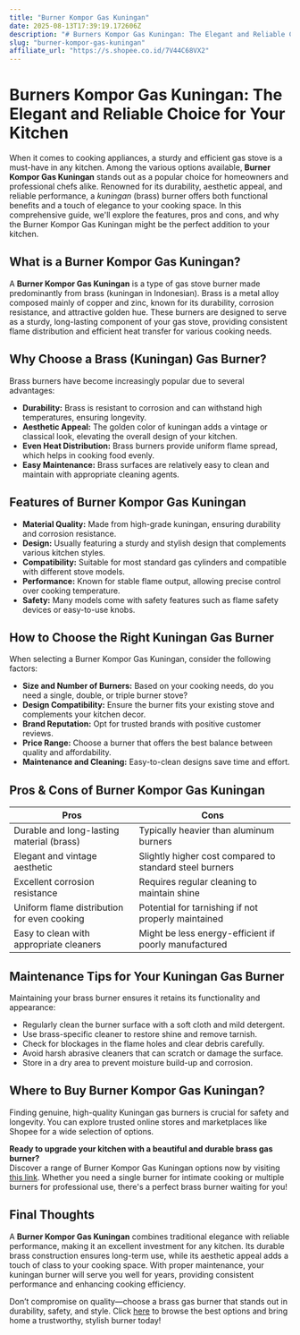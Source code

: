 ```yaml
---
title: "Burner Kompor Gas Kuningan"
date: 2025-08-13T17:39:19.172606Z
description: "# Burners Kompor Gas Kuningan: The Elegant and Reliable Choice for Your Kitchen..."
slug: "burner-kompor-gas-kuningan"
affiliate_url: "https://s.shopee.co.id/7V44C68VX2"
---
```

# Burners Kompor Gas Kuningan: The Elegant and Reliable Choice for Your Kitchen

When it comes to cooking appliances, a sturdy and efficient gas stove is a must-have in any kitchen. Among the various options available, **Burner Kompor Gas Kuningan** stands out as a popular choice for homeowners and professional chefs alike. Renowned for its durability, aesthetic appeal, and reliable performance, a *kuningan* (brass) burner offers both functional benefits and a touch of elegance to your cooking space. In this comprehensive guide, we'll explore the features, pros and cons, and why the Burner Kompor Gas Kuningan might be the perfect addition to your kitchen.

## What is a Burner Kompor Gas Kuningan?

A **Burner Kompor Gas Kuningan** is a type of gas stove burner made predominantly from brass (kuningan in Indonesian). Brass is a metal alloy composed mainly of copper and zinc, known for its durability, corrosion resistance, and attractive golden hue. These burners are designed to serve as a sturdy, long-lasting component of your gas stove, providing consistent flame distribution and efficient heat transfer for various cooking needs.

## Why Choose a Brass (Kuningan) Gas Burner?

Brass burners have become increasingly popular due to several advantages:
- **Durability:** Brass is resistant to corrosion and can withstand high temperatures, ensuring longevity.
- **Aesthetic Appeal:** The golden color of kuningan adds a vintage or classical look, elevating the overall design of your kitchen.
- **Even Heat Distribution:** Brass burners provide uniform flame spread, which helps in cooking food evenly.
- **Easy Maintenance:** Brass surfaces are relatively easy to clean and maintain with appropriate cleaning agents.

## Features of Burner Kompor Gas Kuningan

- **Material Quality:** Made from high-grade kuningan, ensuring durability and corrosion resistance.
- **Design:** Usually featuring a sturdy and stylish design that complements various kitchen styles.
- **Compatibility:** Suitable for most standard gas cylinders and compatible with different stove models.
- **Performance:** Known for stable flame output, allowing precise control over cooking temperature.
- **Safety:** Many models come with safety features such as flame safety devices or easy-to-use knobs.

## How to Choose the Right Kuningan Gas Burner

When selecting a Burner Kompor Gas Kuningan, consider the following factors:

- **Size and Number of Burners:** Based on your cooking needs, do you need a single, double, or triple burner stove?
- **Design Compatibility:** Ensure the burner fits your existing stove and complements your kitchen decor.
- **Brand Reputation:** Opt for trusted brands with positive customer reviews.
- **Price Range:** Choose a burner that offers the best balance between quality and affordability.
- **Maintenance and Cleaning:** Easy-to-clean designs save time and effort.

## Pros & Cons of Burner Kompor Gas Kuningan

| **Pros**                                              | **Cons**                                                    |
|--------------------------------------------------------|--------------------------------------------------------------|
| Durable and long-lasting material (brass)            | Typically heavier than aluminum burners                     |
| Elegant and vintage aesthetic                        | Slightly higher cost compared to standard steel burners    |
| Excellent corrosion resistance                         | Requires regular cleaning to maintain shine               |
| Uniform flame distribution for even cooking          | Potential for tarnishing if not properly maintained      |
| Easy to clean with appropriate cleaners               | Might be less energy-efficient if poorly manufactured     |

## Maintenance Tips for Your Kuningan Gas Burner

Maintaining your brass burner ensures it retains its functionality and appearance:

- Regularly clean the burner surface with a soft cloth and mild detergent.
- Use brass-specific cleaner to restore shine and remove tarnish.
- Check for blockages in the flame holes and clear debris carefully.
- Avoid harsh abrasive cleaners that can scratch or damage the surface.
- Store in a dry area to prevent moisture build-up and corrosion.

## Where to Buy Burner Kompor Gas Kuningan?

Finding genuine, high-quality Kuningan gas burners is crucial for safety and longevity. You can explore trusted online stores and marketplaces like Shopee for a wide selection of options.

**Ready to upgrade your kitchen with a beautiful and durable brass gas burner?**  
Discover a range of Burner Kompor Gas Kuningan options now by visiting [this link](https://s.shopee.co.id/7V44C68VX2). Whether you need a single burner for intimate cooking or multiple burners for professional use, there's a perfect brass burner waiting for you!

## Final Thoughts

A **Burner Kompor Gas Kuningan** combines traditional elegance with reliable performance, making it an excellent investment for any kitchen. Its durable brass construction ensures long-term use, while its aesthetic appeal adds a touch of class to your cooking space. With proper maintenance, your kuningan burner will serve you well for years, providing consistent performance and enhancing cooking efficiency.

Don’t compromise on quality—choose a brass gas burner that stands out in durability, safety, and style. Click [here](https://s.shopee.co.id/7V44C68VX2) to browse the best options and bring home a trustworthy, stylish burner today!